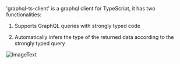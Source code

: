 'graphql-ts-client' is a graphql client for TypeScript, it has two functionalities:

1. Supports GraphQL queries with strongly typed code

2. Automatically infers the type of the returned data according to the strongly typed query

![ImageText](https://github.com/babyfish-ct/graphql-ts-client/graphql-ts-client.gif)